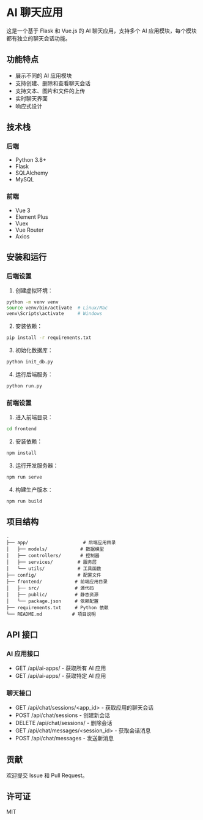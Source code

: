 # AI 聊天应用

这是一个基于 Flask 和 Vue.js 的 AI 聊天应用，支持多个 AI 应用模块，每个模块都有独立的聊天会话功能。

## 功能特点

- 展示不同的 AI 应用模块
- 支持创建、删除和查看聊天会话
- 支持文本、图片和文件的上传
- 实时聊天界面
- 响应式设计

## 技术栈

### 后端
- Python 3.8+
- Flask
- SQLAlchemy
- MySQL

### 前端
- Vue 3
- Element Plus
- Vuex
- Vue Router
- Axios

## 安装和运行

### 后端设置

1. 创建虚拟环境：
```bash
python -m venv venv
source venv/bin/activate  # Linux/Mac
venv\Scripts\activate     # Windows
```

2. 安装依赖：
```bash
pip install -r requirements.txt
```

3. 初始化数据库：
```bash
python init_db.py
```

4. 运行后端服务：
```bash
python run.py
```

### 前端设置

1. 进入前端目录：
```bash
cd frontend
```

2. 安装依赖：
```bash
npm install
```

3. 运行开发服务器：
```bash
npm run serve
```

4. 构建生产版本：
```bash
npm run build
```

## 项目结构

```
.
├── app/                    # 后端应用目录
│   ├── models/            # 数据模型
│   ├── controllers/       # 控制器
│   ├── services/         # 服务层
│   └── utils/            # 工具函数
├── config/               # 配置文件
├── frontend/            # 前端应用目录
│   ├── src/             # 源代码
│   ├── public/          # 静态资源
│   └── package.json     # 依赖配置
├── requirements.txt     # Python 依赖
└── README.md           # 项目说明
```

## API 接口

### AI 应用接口
- GET /api/ai-apps/ - 获取所有 AI 应用
- GET /api/ai-apps/<id> - 获取特定 AI 应用

### 聊天接口
- GET /api/chat/sessions/<app_id> - 获取应用的聊天会话
- POST /api/chat/sessions - 创建新会话
- DELETE /api/chat/sessions/<id> - 删除会话
- GET /api/chat/messages/<session_id> - 获取会话消息
- POST /api/chat/messages - 发送新消息

## 贡献

欢迎提交 Issue 和 Pull Request。

## 许可证

MIT 
